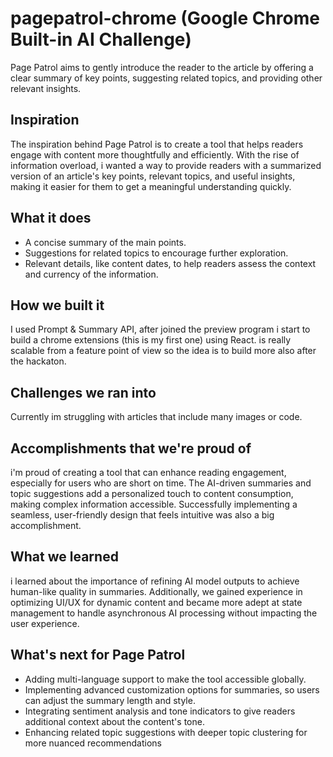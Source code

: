 # pagepatrol-chrome (Google Chrome Built-in AI Challenge)
Page Patrol aims to gently introduce the reader to the article by offering a clear summary of key points, suggesting related topics, and providing other relevant insights.

## Inspiration
The inspiration behind Page Patrol is to create a tool that helps readers engage with content more thoughtfully and efficiently. With the rise of information overload, i wanted a way to provide readers with a summarized version of an article's key points, relevant topics, and useful insights, making it easier for them to get a meaningful understanding quickly.

## What it does
-  A concise summary of the main points.
- Suggestions for related topics to encourage further exploration.
- Relevant details, like content dates, to help readers assess the context and currency of the information.

## How we built it
I used Prompt & Summary API, after joined the preview program i start to build a chrome extensions (this is my first one) using React. is really scalable from a feature point of view so the idea is to build more also after the hackaton.

## Challenges we ran into
Currently im struggling with articles that include many images or code. 

## Accomplishments that we're proud of
i'm proud of creating a tool that can enhance reading engagement, especially for users who are short on time. The AI-driven summaries and topic suggestions add a personalized touch to content consumption, making complex information accessible. Successfully implementing a seamless, user-friendly design that feels intuitive was also a big accomplishment.

## What we learned
i learned about the importance of refining AI model outputs to achieve human-like quality in summaries. Additionally, we gained experience in optimizing UI/UX for dynamic content and became more adept at state management to handle asynchronous AI processing without impacting the user experience.

## What's next for Page Patrol
- Adding multi-language support to make the tool accessible globally.
- Implementing advanced customization options for summaries, so users can adjust the summary length and style.
- Integrating sentiment analysis and tone indicators to give readers additional context about the content's tone.
- Enhancing related topic suggestions with deeper topic clustering for more nuanced recommendations
